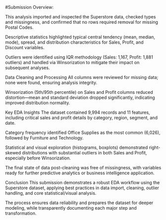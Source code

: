 #Submission Overview:

This analysis imported and inspected the Superstore data, checked types and missingness, and confirmed that no rows required removal for missing Postal Codes.​

Descriptive statistics highlighted typical central tendency (mean, median, mode), spread, and distribution characteristics for Sales, Profit, and Discount variables.​

Outliers were identified using IQR methodology (Sales: 1,167, Profit: 1,881 outliers) and handled via Winsorization to mitigate their impact on subsequent analyses.​

Data Cleaning and Processing
All columns were reviewed for missing data; none were found, ensuring analysis integrity.​

Winsorization (5th/95th percentile) on Sales and Profit columns reduced distortion—mean and standard deviation dropped significantly, indicating improved distribution normality.​

Key EDA Insights
The dataset contained 9,994 records and 11 features, including critical sales and profit details by category, region, segment, and date.​

Category frequency identified Office Supplies as the most common (6,026), followed by Furniture and Technology.​

Statistical and visual exploration (histograms, boxplots) demonstrated right-skewed distributions with substantial outliers in both Sales and Profit, especially before Winsorization.​

The final state of data post-cleaning was free of missingness, with variables ready for further predictive analytics or business intelligence application.​

Conclusion
This submission demonstrates a robust EDA workflow using the Superstore dataset, applying best practices in data import, cleaning, outlier handling, and core statistical/visual analysis.​

The process ensures data reliability and prepares the dataset for deeper modeling, while transparently documenting each major step and transformation.
